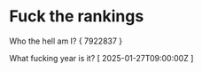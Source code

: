 # Fuck the rankings

Who the hell am I?
{ 7922837 }

What fucking year is it?
[ 2025-01-27T09:00:00Z ]
